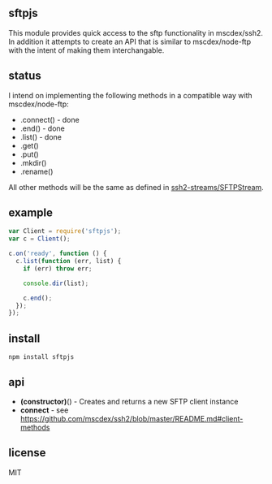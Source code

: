 sftpjs
-------

This module provides quick access to the sftp functionality in mscdex/ssh2. In addition
it attempts to create an API that is similar to mscdex/node-ftp with the intent of making
them interchangable.

status
------

I intend on implementing the following methods in a compatible way with mscdex/node-ftp:

* .connect() - done
* .end() - done
* .list() - done
* .get()
* .put()
* .mkdir()
* .rename()

All other methods will be the same as defined in [ssh2-streams/SFTPStream](https://github.com/mscdex/ssh2-streams/blob/master/SFTPStream.md#sftpstream-methods).

example
-------

```js
var Client = require('sftpjs');
var c = Client();

c.on('ready', function () {
  c.list(function (err, list) {
    if (err) throw err;

    console.dir(list);

    c.end();
  });
});
```

install
-------

```shell
npm install sftpjs
```

api
---

* **(constructor)**() - Creates and returns a new SFTP client instance
* **connect** - see https://github.com/mscdex/ssh2/blob/master/README.md#client-methods

license
-------

MIT
